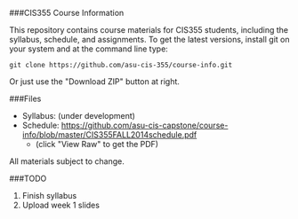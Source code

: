 ###CIS355 Course Information

This repository contains course materials for CIS355 students, including the syllabus, schedule, and assignments.  To get the latest versions, install git on your system and at the command line type:

    git clone https://github.com/asu-cis-355/course-info.git

Or just use the "Download ZIP" button at right.

###Files

- Syllabus: (under development)
- Schedule: https://github.com/asu-cis-capstone/course-info/blob/master/CIS355FALL2014schedule.pdf
    - (click "View Raw" to get the PDF)

All materials subject to change.

###TODO

1. Finish syllabus
2. Upload week 1 slides

